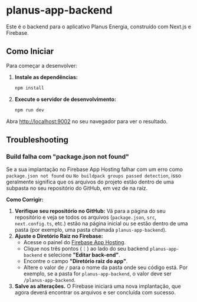 # planus-app-backend

Este é o backend para o aplicativo Planus Energia, construído com Next.js e Firebase.

## Como Iniciar

Para começar a desenvolver:

1.  **Instale as dependências:**
    ```bash
    npm install
    ```
2.  **Execute o servidor de desenvolvimento:**
    ```bash
    npm run dev
    ```

Abra [http://localhost:9002](http://localhost:9002) no seu navegador para ver o resultado.

## Troubleshooting

### Build falha com "package.json not found"

Se a sua implantação no Firebase App Hosting falhar com um erro como `package.json not found` ou `No buildpack groups passed detection`, isso geralmente significa que os arquivos do projeto estão dentro de uma subpasta no seu repositório do GitHub, em vez de na raiz.

**Como Corrigir:**

1.  **Verifique seu repositório no GitHub:** Vá para a página do seu repositório e veja se todos os arquivos (`package.json`, `src`, `next.config.ts`, etc.) estão na página inicial ou se estão dentro de uma pasta (por exemplo, uma pasta chamada `planus-app-backend`).
2.  **Ajuste o Diretório Raiz no Firebase:**
    *   Acesse o painel do [Firebase App Hosting](https://console.firebase.google.com/project/energisa-invoice-editor/hosting/backends).
    *   Clique nos três pontos (⋮) ao lado do seu backend `planus-app-backend` e selecione **"Editar back-end"**.
    *   Encontre o campo **"Diretório raiz do app"**.
    *   Altere o valor de `/` para o nome da pasta onde seu código está. Por exemplo, se a pasta for `planus-app-backend`, o valor deve ser `/planus-app-backend`.
3.  **Salve as alterações.** O Firebase iniciará uma nova implantação, que agora deverá encontrar os arquivos e ser concluída com sucesso.
